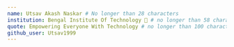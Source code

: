 ```yaml
---
name: Utsav Akash Naskar # No longer than 28 characters
institution: Bengal Institute Of Technology 🚩 # no longer than 58 characters
quote: Empowering Everyone With Technology # no longer than 100 characters, avoid using quotes(") to guarantee the format remains the same.
github_user: Utsav1999
---
```

